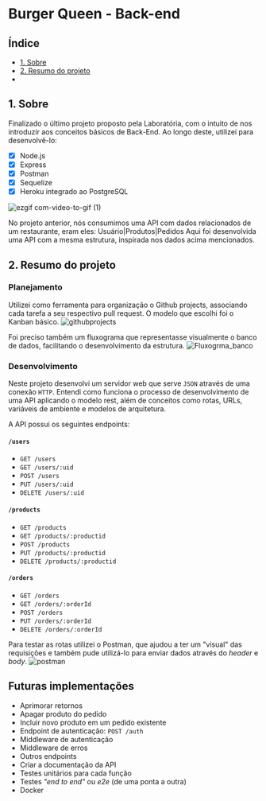 # Burger Queen - Back-end

## Índice

* [1. Sobre](#1-Sobre)
* [2. Resumo do projeto](#2-resumo-do-projeto)
*

## 1. Sobre


Finalizado o último projeto proposto pela Laboratória, com o intuito de nos introduzir aos conceitos básicos de Back-End.
Ao longo deste, utilizei para desenvolvê-lo: 
 - [X] Node.js
 - [X] Express
 - [X] Postman
 - [X] Sequelize
 - [X] Heroku integrado ao PostgreSQL 

![ezgif com-video-to-gif (1)](https://user-images.githubusercontent.com/71895567/113440624-2bf03380-93c3-11eb-9965-e7aa7a49ce56.gif)

No projeto anterior, nós consumimos uma API com dados relacionados de um restaurante, eram eles: Usuário|Produtos|Pedidos
Aqui foi desenvolvida uma API com a mesma estrutura, inspirada nos dados acima mencionados.

## 2. Resumo do projeto

### Planejamento

Utilizei como ferramenta para organização o Github projects, associando cada tarefa a seu respectivo pull request. O modelo que escolhi foi o Kanban básico. 
![githubprojects](https://user-images.githubusercontent.com/71895567/113442071-bafe4b00-93c5-11eb-817f-ced4b89174f0.png)

Foi preciso também um fluxograma que representasse visualmente o banco de dados, facilitando o desenvolvimento da estrutura.
![Fluxogrma_banco](https://user-images.githubusercontent.com/71895567/113442477-7fb04c00-93c6-11eb-959a-74e0d87eda94.png)


### Desenvolvimento

Neste projeto desenvolvi um servidor web que serve `JSON` através de uma conexão `HTTP`.
Entendi como funciona o processo de desenvolvimento de uma API aplicando o modelo rest, além de conceitos como rotas, URLs, variáveis de ambiente e modelos de arquitetura.

A API possui os seguintes endpoints:

#### `/users`

* `GET /users`
* `GET /users/:uid`
* `POST /users`
* `PUT /users/:uid`
* `DELETE /users/:uid`

#### `/products`

* `GET /products`
* `GET /products/:productid`
* `POST /products`
* `PUT /products/:productid`
* `DELETE /products/:productid`

#### `/orders`

* `GET /orders`
* `GET /orders/:orderId`
* `POST /orders`
* `PUT /orders/:orderId`
* `DELETE /orders/:orderId`

Para testar as rotas utilizei o Postman, que ajudou a ter um "visual" das requisições
e também pude utilizá-lo para enviar dados através do _header_ e _body_.
![postman](https://user-images.githubusercontent.com/71895567/113446906-33b5d500-93cf-11eb-8960-b05abb3102d2.png)

## Futuras implementações

* Aprimorar retornos
* Apagar produto do pedido
* Incluir novo produto em um pedido existente
* Endpoint de autenticação: `POST /auth`
* Middleware de autenticação
* Middleware de erros
* Outros endpoints
* Criar a documentação da API
* Testes unitários para cada função
* Testes _"end to end"_ ou _e2e_ (de uma ponta a outra)
* Docker
